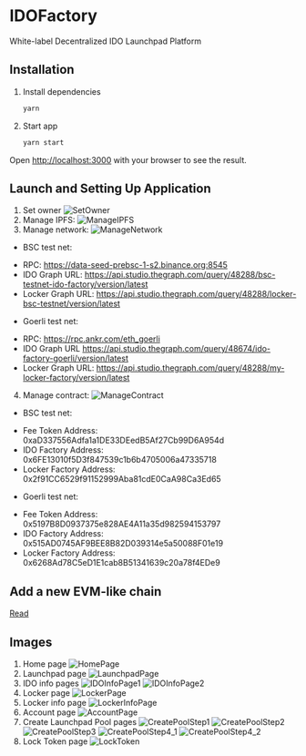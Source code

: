 # IDOFactory

White-label Decentralized IDO Launchpad Platform

## Installation

1. Install dependencies

    ```bash
    yarn
    ```

2. Start app

    ```bash
    yarn start
    ```

Open [http://localhost:3000](http://localhost:3000) with your browser to see the result.

## Launch and Setting Up Application

1. Set owner
    ![SetOwner](./docs/images/SetOwner.png)
2. Manage IPFS:
    ![ManageIPFS](./docs/images/ManageIPFS.png)
3. Manage network:
   ![ManageNetwork](./docs/images/ManageNetwork.png)
  * BSC test net:
  + RPC: https://data-seed-prebsc-1-s2.binance.org:8545
  + IDO Graph URL: https://api.studio.thegraph.com/query/48288/bsc-testnet-ido-factory/version/latest
  + Locker Graph URL: https://api.studio.thegraph.com/query/48288/locker-bsc-testnet/version/latest
  * Goerli test net:
  + RPC: https://rpc.ankr.com/eth_goerli
  + IDO Graph URL https://api.studio.thegraph.com/query/48674/ido-factory-goerli/version/latest
  + Locker Graph URL: https://api.studio.thegraph.com/query/48288/my-locker-factory/version/latest
4. Manage contract:
  ![ManageContract](./docs/images/ManageContract.png)
  * BSC test net:
  + Fee Token Address: 0xaD337556Adfa1a1DE33DEedB5Af27Cb99D6A954d
  + IDO Factory Address: 0x6FE13010f5D3f847539c1b6b4705006a47335718
  + Locker Factory Address: 0x2f91CC6529f91152999Aba81cdE0CaA98Ca3Ed65
  * Goerli test net:
  + Fee Token Address: 0x5197B8D0937375e828AE4A11a35d982594153797
  + IDO Factory Address: 0x515AD0745AF9BEE8B82D039314e5a50088F01e19
  + Locker Factory Address: 0x6268Ad78C5eD1E1cab8B51341639c20a78f4EDe9

## Add a new EVM-like chain

[Read](./docs/addNewNetwork.md)

## Images

1. Home page
    ![HomePage](./docs/images/HomePage.png)
1. Launchpad page
    ![LaunchpadPage](./docs/images/LaunchpadPage.png)
1. IDO info pages
    ![IDOInfoPage1](./docs/images/IDOInfoPage1.png)
    ![IDOInfoPage2](./docs/images/IDOInfoPage2.png)
1. Locker page
    ![LockerPage](./docs/images/LockerPage.png)
1. Locker info page
    ![LockerInfoPage](./docs/images/LockerInfoPage.png)
1. Account page
    ![AccountPage](./docs/images/AccountPage.png)
1. Create Launchpad Pool pages
    ![CreatePoolStep1](./docs/images/CreatePoolStep1.png)
    ![CreatePoolStep2](./docs/images/CreatePoolStep2.png)
    ![CreatePoolStep3](./docs/images/CreatePoolStep3.png)
    ![CreatePoolStep4_1](./docs/images/CreatePoolStep4_1.png)
    ![CreatePoolStep4_2](./docs/images/CreatePoolStep4_2.png)
1. Lock Token page
    ![LockToken](./docs/images/LockToken.png)
